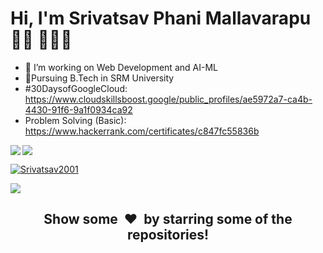# Hi, I'm Srivatsav Phani Mallavarapu 👋🏾 👩🏾‍💻
- 👀 I’m working on Web Development and AI-ML
- 🌱Pursuing B.Tech in SRM University
- #30DaysofGoogleCloud: https://www.cloudskillsboost.google/public_profiles/ae5972a7-ca4b-4430-91f6-9a1f0934ca92
- Problem Solving (Basic): https://www.hackerrank.com/certificates/c847fc55836b

<img src='https://github-readme-stats.vercel.app/api?username=Srivatsav2001&show_icons=true&theme=tokyonight&count_private=true&line_height=40'  align="left" />
<img src='https://github-readme-stats.vercel.app/api/top-langs/?username=Srivatsav2001&theme=tokyonight&hide_langs_below=4' align="middle" />
<p align="left"><a href="https://github.com/ryo-ma/github-profile-trophy"><img src="https://github-profile-trophy.vercel.app/?username=Srivatsav2001" alt="Srivatsav2001" /></a> </p>
<p><img align="center" src="https://github-readme-streak-stats.herokuapp.com/?user=Srivatsav2001&%22%20alt=%22skjha1" /></p>
<h2 align="center">Show some &nbsp;❤️&nbsp; by starring some of the repositories!</h2>








<!---
Srivatsav2001/Srivatsav2001 is a ✨ special ✨ repository because its `README.md` (this file) appears on your GitHub profile.
You can click the Preview link to take a look at your changes.
--->
